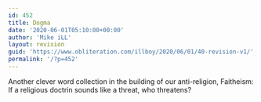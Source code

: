 ```yaml
---
id: 452
title: Dogma
date: '2020-06-01T05:10:00+00:00'
author: 'Mike iLL'
layout: revision
guid: 'https://www.obliteration.com/illboy/2020/06/01/40-revision-v1/'
permalink: '/?p=452'
---
```


Another clever word collection in the building of our anti-religion, Faitheism: If a religious doctrin sounds like a threat, who threatens?